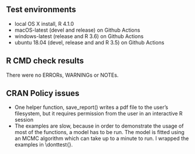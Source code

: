 ## Test environments
* local OS X install, R 4.1.0
* macOS-latest (devel and release) on Github Actions
* windows-latest (release and R 3.6) on Github Actions
* ubuntu 18.04 (devel, release and and R 3.5) on Github Actions

## R CMD check results
There were no ERRORs, WARNINGs or NOTEs. 

## CRAN Policy issues
* One helper function, save_report() writes a pdf file to the user’s filesystem, but it requires permission from the user in an interactive R session
* The examples are slow, because in order to demonstrate the usage of most of the functions, a model has to be run. The model is fitted using an MCMC algorithm which can take up to a minute to run. I wrapped the examples in \donttest{}.


